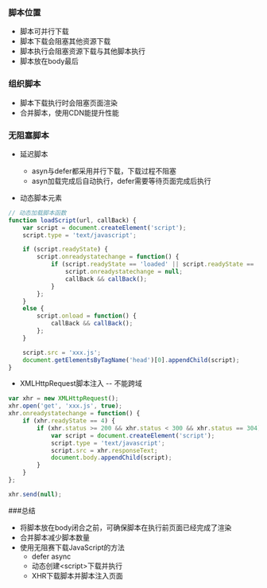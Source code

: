 ### 脚本位置
- 脚本可并行下载
- 脚本下载会阻塞其他资源下载
- 脚本执行会阻塞资源下载与其他脚本执行
- 脚本放在body最后

### 组织脚本
- 脚本下载执行时会阻塞页面渲染
- 合并脚本，使用CDN能提升性能

### 无阻塞脚本
- 延迟脚本
    - asyn与defer都采用并行下载，下载过程不阻塞
    - asyn加载完成后自动执行，defer需要等待页面完成后执行

- 动态脚本元素
```javascript
// 动态加载脚本函数
function loadScript(url, callBack) {
    var script = document.createElement('script');
    script.type = 'text/javascript';

    if (script.readyState) {
        script.onreadystatechange = function() {
            if (script.readyState == 'loaded' || script.readyState == 'complete') {
                script.onreadystatechange = null;
                callBack && callBack();
            }
        };
    }
    else {
        script.onload = function() {
            callBack && callBack();
        };
    }

    script.src = 'xxx.js';
    document.getElementsByTagName('head')[0].appendChild(script);
}
```
- XMLHttpRequest脚本注入 -- 不能跨域
```javascript
var xhr = new XMLHttpRequest();
xhr.open('get', 'xxx.js', true);
xhr.onreadystatechange = function() {
    if (xhr.readyState == 4) {
        if (xhr.status >= 200 && xhr.status < 300 && xhr.status == 304) {
            var script = document.createElement('script');
            script.type = 'text/javascript';
            script.src = xhr.responseText;
            document.body.appendChild(script);
        }
    }
};

xhr.send(null);
```

###总结
- 将脚本放在body闭合之前，可确保脚本在执行前页面已经完成了渲染
- 合并脚本减少脚本数量
- 使用无阻赛下载JavaScript的方法
    - defer async
    - 动态创建\<script\>下载并执行
    - XHR下载脚本并脚本注入页面